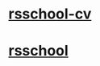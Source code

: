 # [rsschool-cv](https://Casper1911.github.io/rsschool-cv/cv)
# [rsschool](https://Casper1911.github.io/rsschool-cv/)

